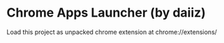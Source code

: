 # Chrome Apps Launcher (by daiiz)
Load this project as unpacked chrome extension at chrome://extensions/